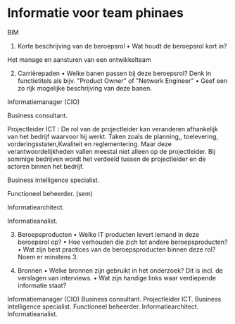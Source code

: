 # Informatie voor team phinaes

BIM
1.	Korte beschrijving van de beroepsrol
•	Wat houdt de beroepsrol kort in?

Het manage en aansturen van een ontwikkelteam

2.	Carrièrepaden
•	Welke banen passen bij deze beroepsrol? Denk in functietitels als bijv. "Product Owner" of "Network Engineer"
•	Geef een zo rijk mogelijke beschrijving van deze banen.

Informatiemanager (CIO)

Business consultant.

Projectleider ICT : De rol van de projectleider kan veranderen afhankelijk van het bedrijf waarvoor hij werkt. Taken zoals de planning,, toelevering, vorderingsstaten,Kwaliteit en reglementering. Maar deze verantwoordelijkheden vallen meestal niet alleen op de projectleider. Bij sommige bedrijven wordt het verdeeld tussen de projectleider en de actoren binnen het bedrijf.

Business intelligence specialist.

Functioneel beheerder. (sem)

Informatiearchitect.

Informatieanalist.


3.	Beroepsproducten
•	Welke IT producten levert iemand in deze beroepsrol op?
•	Hoe verhouden die zich tot andere beroepsproducten?
•	Wat zijn best practices van de beroepsproducten binnen deze rol? Noem er minstens 3.

4.	Bronnen
•	Welke bronnen zijn gebruikt in het onderzoek? Dit is incl. de verslagen van interviews.
•	Wat zijn handige links waar verdiepende informatie staat?


Informatiemanager (CIO)
Business consultant.
Projectleider ICT.
Business intelligence specialist.
Functioneel beheerder.
Informatiearchitect.
Informatieanalist.
